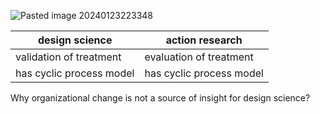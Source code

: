 ![Pasted image 20240123223348](Pasted%20image%2020240123223348.png)

| design science | action research |
| ---- | ---- |
| validation of treatment | evaluation of treatment |
| has cyclic process model | has cyclic process model |

Why organizational change is not a source of insight for design science?